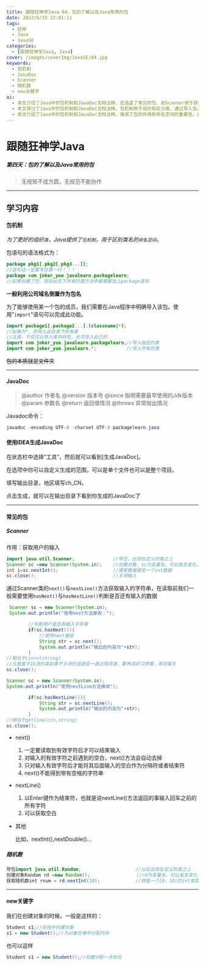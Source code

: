 ```yaml
---
title: 跟随狂神学Java-04，包的了解以及Java常用的包
date: 2022/6/15 22:01:11
tags:
  - 狂神
  - Java
  - JavaSE
categories:
  - [跟随狂神学Java, Java]
cover: /images/coverImg/JavaSE/04.jpg
keywords:
  - 包机制
  - JavaDoc
  - Scanner
  - 随机数
  - new关键字
ai: 
  - 本文介绍了Java中的包机制和JavaDoc文档注释，还涵盖了常见的包，如Scanner用于获取用户输入和Random用于生成随机数。文章强调了规范和命名空间的重要性。
  - 本文探讨了Java中的包机制和JavaDoc文档注释。包机制用于组织和区分类，通过导入包，我们可以使用其中的类。JavaDoc文档注释是用于生成文档的重要工具，包括作者信息、版本号、参数、返回值和异常说明。文章还介绍了常见的包，例如Scanner，用于获取用户输入，以及Random，用于生成随机数。最后，文章提到了创建对象时使用的new关键字，简要解释了对象的创建过程。这些基础知识有助于Java程序的开发和理解。
  - 本文介绍了Java中的包机制和JavaDoc文档注释，强调了包的作用和命名空间的重要性。还探讨了常见的包，如Scanner用于输入获取和Random用于生成随机数。文章还提到了创建对象时使用的new关键字，简要解释了对象的创建过程。这些基础知识对于Java程序开发和代码组织至关重要。
---
```

# 跟随狂神学Java

##### 第四天：包的了解以及Java常用的包

> 无规矩不成方圆，无规范不能协作

---

## 学习内容

#### 包机制

*为了更好的组织`类`，Java提供了`包机制`，用于区别类名的`命名空间`。*

包语句的语法格式为：

~~~java
package pkg1[.pkg2[.pkg3...]];
//这句话一定要写在第一行！！！
package com.joker_yue.javalearn.packagelearn;
//如果创建了包，则在此包下所有的类方法中都需要加上package语句
~~~

**一般利用公司域名倒置作为包名**

为了能够使用某一个包的成员，我们需要在Java程序中明确导入该包。使用"`import`"语句可以完成此功能。

~~~java
import package1[.package2...].(classname|*);
//如果为*，则导入此目录下所有类
//注意，不仅可以导入库中的包，也可导入自己的
import com.joker_yue.javalearn.packagelearn;//导入指定的类
import com.joker_yue.javalearn.*;			//导入所有的类
~~~

~~包的本质就是文件夹~~

----



#### JavaDoc

> @author 作者名
>@version 版本号
>@since 指明需要最早使用的Jdk版本
>@param 参数名
>@return 返回值情况
>@throws 异常抛出情况

Javadoc命令：

~~~java
javadoc -encoding UTF-8 -charset UTF-8 packagelearn.java
~~~



#### 使用IDEA生成JavaDoc

在状态栏中选择“工具”，然后就可以看到[生成JavaDoc]。

在选项中你可以自定义生成的范围，可以是单个文件也可以是整个项目。

填写输出目录，地区填写ch_CN。

点击生成，就可以在输出目录下看到你生成的JavaDoc了

----



#### 常见的包



##### Scanner

作用：获取用户的输入

~~~java
import java.util.Scanner;              //导包，出现在定义的类之上
Scanner sc =new Scanner(System.in);    //创建对象，sc为变量名，可以发生变化。System.in为系统读取
int i=sc.nextInt();                    //接受数据接受一个int数据
sc.close();                            //关闭输入
~~~

通过Scanner类的`next()`与`nextLine()`方法获取输入的字符串，在读取前我们一般需要使用`hasNext()`与`hasNextLine()`判断是否还有输入的数据

~~~java
 Scanner sc = new Scanner(System.in);
 System.out.println("使用next方法接收：");

        //判断用户是否有输入字符串
        if(sc.hasNext()){
            //使用next接收
            String str = sc.next();
            System.out.println("输出的内容为"+str);
        }
//相当于cin>>(string)
//凡是属于IO流的类如果不关闭的话就会一直占用资源，要养成好习惯喔，用完就关
sc.close();
~~~

~~~java
Scanner sc = new Scanner(System.in);
System.out.println("使用nextLine方法接收");

        if(sc.hasNextLine()){
            String str = sc.nextLine();
            System.out.println("输出的内容为"+str);
        }
//相当于getline(cin,string)
sc.close();
~~~

* next()
  1. 一定要读取到有效字符后才可以结束输入
  2. 对输入的有效字符之前遇到的空白，next()方法会自动去掉
  3. 只对输入有效字符后才能将其后面输入的空白作为分隔符或者结束符
  4. next()不能得到带有空格的字符串
  
* nextLine()
  1. 以Enter键作为结束符，也就是说nextLine()方法返回的事输入回车之前的所有字符
  2. 可以获取空白
  
* 其他

  比如，nextInt(),nextDouble()...



##### 随机数

~~~java
导包import java.util.Random;                    //比如出现在定义的类之上
创建对象Random rd =new Random();              	 //rd为变量名，可以发生变化
获取随机数int rnum = rd.nextInt(10);             //获取一个[0，10)的int类型数据
~~~

----

#### new关键字

我们在创建对象的时候，一般是这样的：

~~~java
Student s1;//在栈中创建对象
s1 = new Student();//为对象在堆中分配内存
~~~

也可以这样

~~~java
Student s1 = new Student();//创建分配一步到位
~~~

